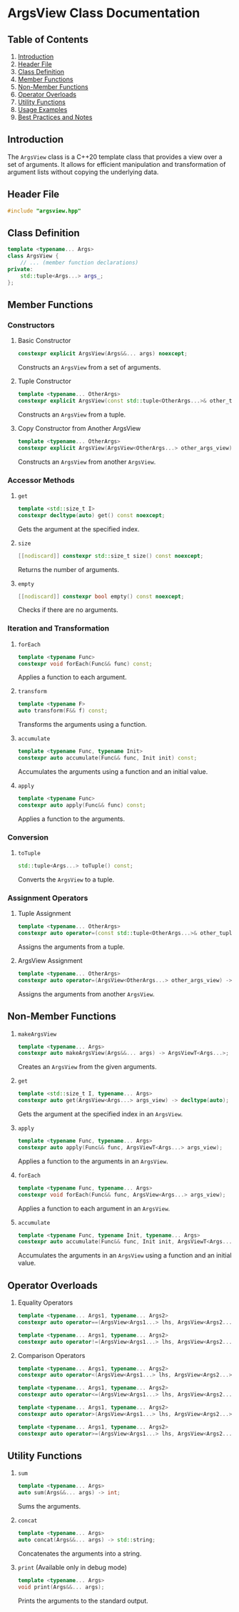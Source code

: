 # ArgsView Class Documentation

## Table of Contents

1. [Introduction](#introduction)
2. [Header File](#header-file)
3. [Class Definition](#class-definition)
4. [Member Functions](#member-functions)
5. [Non-Member Functions](#non-member-functions)
6. [Operator Overloads](#operator-overloads)
7. [Utility Functions](#utility-functions)
8. [Usage Examples](#usage-examples)
9. [Best Practices and Notes](#best-practices-and-notes)

## Introduction

The `ArgsView` class is a C++20 template class that provides a view over a set of arguments. It allows for efficient manipulation and transformation of argument lists without copying the underlying data.

## Header File

```cpp
#include "argsview.hpp"
```

## Class Definition

```cpp
template <typename... Args>
class ArgsView {
    // ... (member function declarations)
private:
    std::tuple<Args...> args_;
};
```

## Member Functions

### Constructors

1. Basic Constructor

   ```cpp
   constexpr explicit ArgsView(Args&&... args) noexcept;
   ```

   Constructs an `ArgsView` from a set of arguments.

2. Tuple Constructor

   ```cpp
   template <typename... OtherArgs>
   constexpr explicit ArgsView(const std::tuple<OtherArgs...>& other_tuple);
   ```

   Constructs an `ArgsView` from a tuple.

3. Copy Constructor from Another ArgsView
   ```cpp
   template <typename... OtherArgs>
   constexpr explicit ArgsView(ArgsView<OtherArgs...> other_args_view);
   ```
   Constructs an `ArgsView` from another `ArgsView`.

### Accessor Methods

1. `get`

   ```cpp
   template <std::size_t I>
   constexpr decltype(auto) get() const noexcept;
   ```

   Gets the argument at the specified index.

2. `size`

   ```cpp
   [[nodiscard]] constexpr std::size_t size() const noexcept;
   ```

   Returns the number of arguments.

3. `empty`
   ```cpp
   [[nodiscard]] constexpr bool empty() const noexcept;
   ```
   Checks if there are no arguments.

### Iteration and Transformation

1. `forEach`

   ```cpp
   template <typename Func>
   constexpr void forEach(Func&& func) const;
   ```

   Applies a function to each argument.

2. `transform`

   ```cpp
   template <typename F>
   auto transform(F&& f) const;
   ```

   Transforms the arguments using a function.

3. `accumulate`

   ```cpp
   template <typename Func, typename Init>
   constexpr auto accumulate(Func&& func, Init init) const;
   ```

   Accumulates the arguments using a function and an initial value.

4. `apply`
   ```cpp
   template <typename Func>
   constexpr auto apply(Func&& func) const;
   ```
   Applies a function to the arguments.

### Conversion

1. `toTuple`
   ```cpp
   std::tuple<Args...> toTuple() const;
   ```
   Converts the `ArgsView` to a tuple.

### Assignment Operators

1. Tuple Assignment

   ```cpp
   template <typename... OtherArgs>
   constexpr auto operator=(const std::tuple<OtherArgs...>& other_tuple) -> ArgsView&;
   ```

   Assigns the arguments from a tuple.

2. ArgsView Assignment
   ```cpp
   template <typename... OtherArgs>
   constexpr auto operator=(ArgsView<OtherArgs...> other_args_view) -> ArgsView&;
   ```
   Assigns the arguments from another `ArgsView`.

## Non-Member Functions

1. `makeArgsView`

   ```cpp
   template <typename... Args>
   constexpr auto makeArgsView(Args&&... args) -> ArgsViewT<Args...>;
   ```

   Creates an `ArgsView` from the given arguments.

2. `get`

   ```cpp
   template <std::size_t I, typename... Args>
   constexpr auto get(ArgsView<Args...> args_view) -> decltype(auto);
   ```

   Gets the argument at the specified index in an `ArgsView`.

3. `apply`

   ```cpp
   template <typename Func, typename... Args>
   constexpr auto apply(Func&& func, ArgsViewT<Args...> args_view);
   ```

   Applies a function to the arguments in an `ArgsView`.

4. `forEach`

   ```cpp
   template <typename Func, typename... Args>
   constexpr void forEach(Func&& func, ArgsView<Args...> args_view);
   ```

   Applies a function to each argument in an `ArgsView`.

5. `accumulate`
   ```cpp
   template <typename Func, typename Init, typename... Args>
   constexpr auto accumulate(Func&& func, Init init, ArgsViewT<Args...> args_view);
   ```
   Accumulates the arguments in an `ArgsView` using a function and an initial value.

## Operator Overloads

1. Equality Operators

   ```cpp
   template <typename... Args1, typename... Args2>
   constexpr auto operator==(ArgsView<Args1...> lhs, ArgsView<Args2...> rhs) -> bool;

   template <typename... Args1, typename... Args2>
   constexpr auto operator!=(ArgsView<Args1...> lhs, ArgsView<Args2...> rhs) -> bool;
   ```

2. Comparison Operators

   ```cpp
   template <typename... Args1, typename... Args2>
   constexpr auto operator<(ArgsView<Args1...> lhs, ArgsView<Args2...> rhs) -> bool;

   template <typename... Args1, typename... Args2>
   constexpr auto operator<=(ArgsView<Args1...> lhs, ArgsView<Args2...> rhs) -> bool;

   template <typename... Args1, typename... Args2>
   constexpr auto operator>(ArgsView<Args1...> lhs, ArgsView<Args2...> rhs) -> bool;

   template <typename... Args1, typename... Args2>
   constexpr auto operator>=(ArgsView<Args1...> lhs, ArgsView<Args2...> rhs) -> bool;
   ```

## Utility Functions

1. `sum`

   ```cpp
   template <typename... Args>
   auto sum(Args&&... args) -> int;
   ```

   Sums the arguments.

2. `concat`

   ```cpp
   template <typename... Args>
   auto concat(Args&&... args) -> std::string;
   ```

   Concatenates the arguments into a string.

3. `print` (Available only in debug mode)
   ```cpp
   template <typename... Args>
   void print(Args&&... args);
   ```
   Prints the arguments to the standard output.
